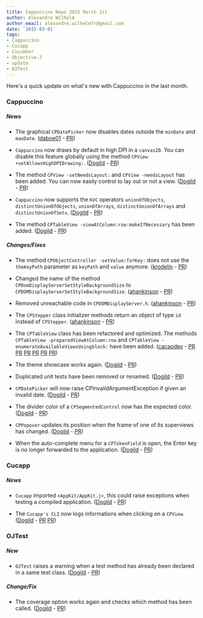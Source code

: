 ```yaml
---
title: Cappuccino News 2015 March 1st
author: Alexandre Wilhelm
author_email: alexandre.wilhelmfr@gmail.com
date: '2015-03-01'
tags:
- Cappuccino
- Cucapp
- Cucumber
- Objective-J
- update
- OJTest
---
```


Here's a quick update on what's new with Cappuccino in the last month.

### Cappuccino

##### News

- The graphical `CPDatePicker` now disables dates outside the `minDate` and `maxDate`. ([daboe01](https://github.com/daboe01) - [PR](https://github.com/cappuccino/cappuccino/pull/2297))

- `Cappuccino` now draws by default in high DPI in a `canvas2D`. You can disable this feature globally using the method `CPView +setAllowsHighDPIDrawing:`. ([Dogild](https://github.com/Dogild) - [PR](https://github.com/cappuccino/cappuccino/pull/2215))

- The method `CPView -setNeedsLayout:` and `CPView -needsLayout` has been added. You can now easily control to lay out or not a view. ([Dogild](https://github.com/Dogild) - [PR](https://github.com/cappuccino/cappuccino/pull/2316))

- `Cappuccino` now supports the `KVC` operators `unionOfObjects`, `distinctUnionOfObjects`, `unionOfArrays`, `distinctUnionOfArrays` and `distinctUnionOfSets`. ([Dogild](https://github.com/Dogild) - [PR](https://github.com/cappuccino/cappuccino/pull/2313))

- The method `CPTableView -viewAtColumn:row:makeIfNecessary` has been added. ([Dogild](https://github.com/Dogild) - [PR](https://github.com/cappuccino/cappuccino/pull/2315))

##### Changes/Fixes

- The method `CPObjectController -setValue:forKey:` does not use the `theKeyPath` parameter as `keyPath` and `value` anymore. ([krodelin](https://github.com/krodelin) - [PR](https://github.com/cappuccino/cappuccino/pull/2301))

- Changed the name of the method `CPDomDisplayServerSetStyleBackgroundSize` to `CPDOMDisplayServerSetStyleBackgroundSize`. ([ahankinson](https://github.com/ahankinson) - [PR](https://github.com/cappuccino/cappuccino/pull/2296))

- Removed unreachable code in `CPDOMDisplayServer.h`. ([ahankinson](https://github.com/ahankinson) - [PR](https://github.com/cappuccino/cappuccino/pull/2300))

- The `CPStepper` class initializer methods return an object of type `id` instead of `CPStepper`. ([ahankinson](https://github.com/ahankinson) - [PR](https://github.com/cappuccino/cappuccino/pull/2294))

- The `CPTableView` class has been refactored and optimized. The methods `CPTableView -preparedViewAtColumn:row` and `CPTableView -enumerateAvailableViewsUsingblock:` have been added. ([cacaodev](https://github.com/cacaodev) - [PR](https://github.com/cappuccino/cappuccino/pull/1892) [PR](https://github.com/cappuccino/cappuccino/pull/2303) [PR](https://github.com/cappuccino/cappuccino/pull/2307) [PR](https://github.com/cappuccino/cappuccino/pull/2306) [PR](https://github.com/cappuccino/cappuccino/pull/2312) [PR](https://github.com/cappuccino/cappuccino/pull/2318))

- The theme showcase works again. ([Dogild](https://github.com/Dogild) - [PR](https://github.com/cappuccino/cappuccino/pull/2295))

- Duplicated unit tests have been removed or renamed. ([Dogild](https://github.com/Dogild) - [PR](https://github.com/cappuccino/cappuccino/pull/2305))

- `CPDatePicker` will now raise CPInvalidArgumentException if given an invalid date. ([Dogild](https://github.com/Dogild) - [PR](https://github.com/cappuccino/cappuccino/pull/2308))

- The divider color of a `CPSegmentedControl` now has the expected color. ([Dogild](https://github.com/Dogild) - [PR](https://github.com/cappuccino/cappuccino/pull/2309))

- `CPPopover` updates its position when the frame of one of its superviews has changed. ([Dogild](https://github.com/Dogild) - [PR](https://github.com/cappuccino/cappuccino/pull/2311))

- When the auto-complete menu for a `CPTokenField` is open, the Enter key is no longer forwarded to the application. ([Dogild](https://github.com/Dogild) - [PR](https://github.com/cappuccino/cappuccino/pull/2319))


### Cucapp

##### News

- `Cucapp` imported `<AppKit/AppKit.j>`, this could raise exceptions when testing a compiled application. ([Dogild](https://github.com/Dogild) - [PR](https://github.com/cappuccino/cucapp/pull/25))

- The `Cucapp's CLI` now logs informations when clicking on a `CPView`. ([Dogild](https://github.com/Dogild) - [PR](https://github.com/cappuccino/cucapp/pull/24) [PR](https://github.com/cappuccino/cucapp/pull/26))


### OJTest

##### New

- `OJTest` raises a warning when a test method has already been declared in a same test class. ([Dogild](https://github.com/Dogild) - [PR](https://github.com/cappuccino/OJTest/pull/29))

##### Change/Fix

- The coverage option works again and checks which method has been called. ([Dogild](https://github.com/Dogild) - [PR](https://github.com/cappuccino/OJTest/commit/1f6cc197071eef09f81924c72f05eb45ba184f42))

